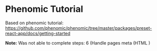 # Phenomic Tutorial

Based on phenomic tutorial: https://github.com/phenomic/phenomic/tree/master/packages/preset-react-app/docs/getting-started

**Note:** Was not able to complete steps: 6 (Handle pages meta (HTML <head>)

